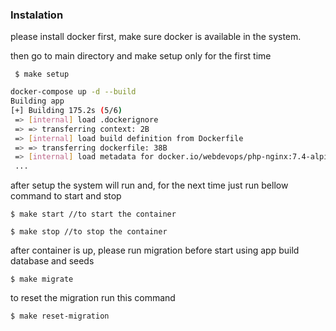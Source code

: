 ### Instalation

please install docker first, make sure docker is available in the system.

then go to main directory and make setup only for the first time

` $ make setup`

```sh
docker-compose up -d --build
Building app
[+] Building 175.2s (5/6)
 => [internal] load .dockerignore                                                                                                                                                                                                                      0.4s
 => => transferring context: 2B                                                                                                                                                                                                                        0.0s
 => [internal] load build definition from Dockerfile                                                                                                                                                                                                   0.3s
 => => transferring dockerfile: 38B                                                                                                                                                                                                                    0.1s
 => [internal] load metadata for docker.io/webdevops/php-nginx:7.4-alpine
 ...
```

after setup the system will run and, for the next time just run bellow command to start and stop

`$ make start //to start the container`

`$ make stop //to stop the container`

after container is up, please run migration before start using app build database and seeds

`$ make migrate`

to reset the migration run this command

`$ make reset-migration`